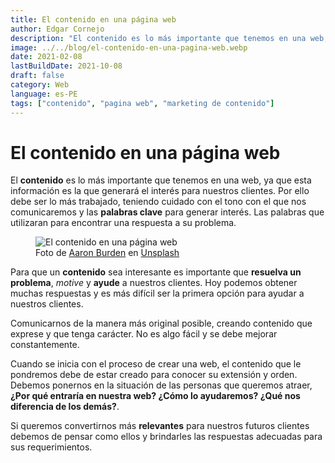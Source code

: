 ```yaml
---
title: El contenido en una página web
author: Edgar Cornejo
description: "El contenido es lo más importante que tenemos en una web, ya que esta información es la que generará el interés para nuestros clientes. Por ello debe ser lo más trabajado, teniendo cuidado con el tono con el que nos comunicaremos y las palabras clave para generar interés. Las palabras que utilizaran para encontrar una respuesta a su problema. "
image: ../../blog/el-contenido-en-una-pagina-web.webp
date: 2021-02-08
lastBuildDate: 2021-10-08
draft: false
category: Web
language: es-PE
tags: ["contenido", "pagina web", "marketing de contenido"]
---
```


# El contenido en una página web

El **contenido** es lo más importante que tenemos en una web, ya que esta información es la que generará el interés para nuestros clientes. Por ello debe ser lo más trabajado, teniendo cuidado con el tono con el que nos comunicaremos y las **palabras clave** para generar interés. Las palabras que utilizaran para encontrar una respuesta a su problema.

<figure>
  <img src="../../blog/el-contenido-en-una-pagina-web.webp" alt="El contenido en una página web"/>
  <figcaption>Foto de <a href="https://unsplash.com/es/@aaronburden" title="Aaron Burden" target="_blank">Aaron Burden</a> en <a href="https://unsplash.com/es/fotos/pluma-estilografica-sobre-papel-rayado-negro-y02jEX_B0O0" title="Unsplash" target="_blank">Unsplash</a>
  </figcaption>
</figure>

Para que un **contenido** sea interesante es importante que **resuelva un problema**, _motive_ y **ayude** a nuestros clientes. Hoy podemos obtener muchas respuestas y es más difícil ser la primera opción para ayudar a nuestros clientes.

Comunicarnos de la manera más original posible, creando contenido que exprese y que tenga carácter. No es algo fácil y se debe mejorar constantemente.

Cuando se inicia con el proceso de crear una web, el contenido que le pondremos debe de estar creado para conocer su extensión y orden. Debemos ponernos en la situación de las personas que queremos atraer, **¿Por qué entraría en nuestra web? ¿Cómo lo ayudaremos? ¿Qué nos diferencia de los demás?**.

Si queremos convertirnos más **relevantes** para nuestros futuros clientes debemos de pensar como ellos y brindarles las respuestas adecuadas para sus requerimientos.
